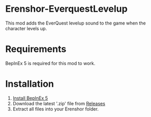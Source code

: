 # Erenshor-EverquestLevelup
This mod adds the EverQuest levelup sound to the game when the character levels up.

# Requirements
BepInEx 5 is required for this mod to work.

# Installation

1. [Install BepInEx 5](https://github.com/BepInEx/BepInEx/releases)
2. Download the latest '.zip' file from [Releases](https://github.com/Brad522/Erenshor-EverquestLevelup/releases)
3. Extract all files into your Erenshor folder.